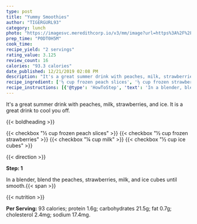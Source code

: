 ```yaml
---
type: post
title: "Yummy Smoothies"
author: "TIGERGURL93"
category: lunch
photo: "https://imagesvc.meredithcorp.io/v3/mm/image?url=https%3A%2F%2Fimages.media-allrecipes.com%2Fuserphotos%2F5672151.jpg"
prep_time: "P0DT0H5M"
cook_time: 
recipe_yield: "2 servings"
rating_value: 3.125
review_count: 16
calories: "93.3 calories"
date_published: 12/21/2019 02:08 PM
description: "It's a great summer drink with peaches, milk, strawberries, and ice. It is a great drink to cool you off."
recipe_ingredient: ['½ cup frozen peach slices', '½ cup frozen strawberries', '¼ cup milk', '½ cup ice cubes']
recipe_instructions: [{'@type': 'HowToStep', 'text': 'In a blender, blend the peaches, strawberries, milk, and ice cubes until smooth.\n'}]
---
```


It's a great summer drink with peaches, milk, strawberries, and ice. It is a great drink to cool you off. 

{{< boldheading >}}

{{< checkbox "½ cup frozen peach slices" >}}
{{< checkbox "½ cup frozen strawberries" >}}
{{< checkbox "¼ cup milk" >}}
{{< checkbox "½ cup ice cubes" >}}


{{< direction >}}

**Step: 1**

In a blender, blend the peaches, strawberries, milk, and ice cubes until smooth.{{< span >}}

{{< nutrition >}}

**Per Serving:** 93 calories; protein 1.6g; carbohydrates 21.5g; fat 0.7g; cholesterol 2.4mg; sodium 17.4mg.